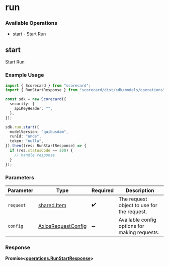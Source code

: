 # run

### Available Operations

* [start](#start) - Start Run

## start

Start Run

### Example Usage

```typescript
import { Scorecard } from "scorecard";
import { RunStartResponse } from "scorecard/dist/sdk/models/operations";

const sdk = new Scorecard({
  security: {
    apiKeyHeader: "",
  },
});

sdk.run.start({
  modelVersion: "quibusdam",
  runId: "unde",
  token: "nulla",
}).then((res: RunStartResponse) => {
  if (res.statusCode == 200) {
    // handle response
  }
});
```

### Parameters

| Parameter                                                    | Type                                                         | Required                                                     | Description                                                  |
| ------------------------------------------------------------ | ------------------------------------------------------------ | ------------------------------------------------------------ | ------------------------------------------------------------ |
| `request`                                                    | [shared.Item](../../models/shared/item.md)                   | :heavy_check_mark:                                           | The request object to use for the request.                   |
| `config`                                                     | [AxiosRequestConfig](https://axios-http.com/docs/req_config) | :heavy_minus_sign:                                           | Available config options for making requests.                |


### Response

**Promise<[operations.RunStartResponse](../../models/operations/runstartresponse.md)>**

